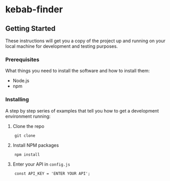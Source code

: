 # kebab-finder

<!-- Startup readme guide for next project -->

## Getting Started

These instructions will get you a copy of the project up and running on your local machine for development and testing purposes.

### Prerequisites

What things you need to install the software and how to install them:

- Node.js
- npm

### Installing

A step by step series of examples that tell you how to get a development environment running:

1. Clone the repo

```
    git clone
```

2. Install NPM packages

```
    npm install
```

3. Enter your API in `config.js`

```
    const API_KEY = 'ENTER YOUR API';
```
